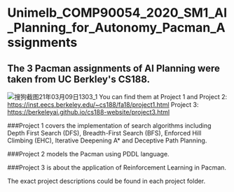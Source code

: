 # Unimelb_COMP90054_2020_SM1_AI_Planning_for_Autonomy_Pacman_Assignments

## The 3 Pacman assignments of AI Planning were taken from UC Berkley's CS188.
![搜狗截图21年03月09日1303_1](https://user-images.githubusercontent.com/37972702/110407415-e7c98600-80d7-11eb-81bc-ff9d3e7482ce.jpg)
You can find them at
Project 1 and Project 2: https://inst.eecs.berkeley.edu/~cs188/fa18/project1.html
Project 3: https://berkeleyai.github.io/cs188-website/project3.html

###Project 1 covers the implementation of search algorithms including Depth First Search (DFS),
Breadth-First Search (BFS), Enforced Hill Climbing (EHC), Iterative Deepening A* and 
Deceptive Path Planning.

###Project 2 models the Pacman using PDDL language.

###Project 3 is about the application of Reinforcement Learning in Pacman.

The exact project descriptions could be found in each project folder.

